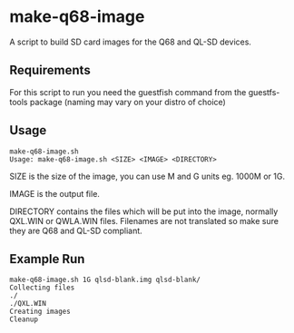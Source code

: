 # make-q68-image
A script to build SD card images for the Q68 and QL-SD devices.

## Requirements

For this script to run you need the guestfish command from the
guestfs-tools package (naming may vary on your distro of choice)

## Usage

```
make-q68-image.sh
Usage: make-q68-image.sh <SIZE> <IMAGE> <DIRECTORY>
```

SIZE is the size of the image, you can use M and G units eg.
1000M or 1G.

IMAGE is the output file.

DIRECTORY contains the files which will be put into the image,
normally QXL.WIN or QWLA.WIN files. Filenames are not translated
so make sure they are Q68 and QL-SD compliant.

## Example Run

```
make-q68-image.sh 1G qlsd-blank.img qlsd-blank/
Collecting files
./
./QXL.WIN
Creating images
Cleanup
```
